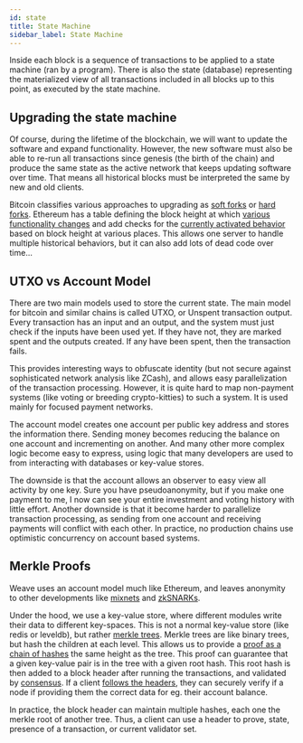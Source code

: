 ```yaml
---
id: state
title: State Machine
sidebar_label: State Machine
---
```


Inside each block is a sequence of transactions to be applied to a state machine (ran by a program). There is also the state (database) representing the materialized view of all transactions included in all blocks up to this point, as executed by the state machine.

## Upgrading the state machine

Of course, during the lifetime of the blockchain, we will want to update the software and expand functionality. However, the new software must also be able to re-run all transactions since genesis (the birth of the chain) and produce the same state as the active network that keeps updating software over time. That means all historical blocks must be interpreted the same by new and old clients.

Bitcoin classifies various approaches to upgrading as [soft forks](https://en.bitcoin.it/wiki/Softfork) or [hard forks](https://en.bitcoin.it/wiki/Hardfork). Ethereum has a table defining the block height at which [various functionality changes](https://github.com/ethereum/go-ethereum/blob/master/params/config.go#L33-L45) and add checks for the [currently activated behavior](https://github.com/ethereum/go-ethereum/blob/master/core/vm/evm.go#L157-L166) based on block height at various places. This allows one server to handle multiple historical behaviors, but it can also add lots of dead code over time...

## UTXO vs Account Model

There are two main models used to store the current state. The main model for bitcoin and similar chains is called UTXO, or Unspent transaction output. Every transaction has an input and an output, and the system must just check if the inputs have been used yet. If they have not, they are marked spent and the outputs created. If any have been spent, then the transaction fails.

This provides interesting ways to obfuscate identity (but not secure against sophisticated network analysis like ZCash), and allows easy parallelization of the transaction processing. However, it is quite hard to map non-payment systems (like voting or breeding crypto-kitties) to such a system. It is used mainly for focused payment networks.

The account model creates one account per public key address and stores the information there. Sending money becomes reducing the balance on one account and incrementing on another. And many other more complex logic become easy to express, using logic that many developers are used to from interacting with databases or key-value stores.

The downside is that the account allows an observer to easy view all activity by one key. Sure you have pseudoanonymity, but if you make one payment to me, I now can see your entire investment and voting history with little effort. Another downside is that it become harder to parallelize transaction processing, as sending from one account and receiving payments will conflict with each other. In practice, no production chains use optimistic concurrency on account based systems.

## Merkle Proofs

Weave uses an account model much like Ethereum, and leaves anonymity to other developments like [mixnets](https://en.wikipedia.org/wiki/Mix_network) and [zkSNARKs](https://z.cash/technology/zksnarks.html).

Under the hood, we use a key-value store, where different modules write their data to different key-spaces. This is not a normal key-value store (like redis or leveldb), but rather [merkle trees](https://www.codeproject.com/Articles/1176140/Understanding-Merkle-Trees-Why-use-them-who-uses-t). Merkle trees are like binary trees, but hash the children at each level. This allows us to provide a [proof as a chain of hashes](https://www.certificate-transparency.org/log-proofs-work) the same height as the tree. This proof can guarantee that a given key-value pair is in the tree with a given root hash. This root hash is then added to a block header after running the transactions, and validated by [consensus](./consensus.rst). If a client [follows the headers](https://blog.cosmos.network/light-clients-in-tendermint-consensus-1237cfbda104), they can securely verify if a node if providing them the correct data for eg. their account balance.

In practice, the block header can maintain multiple hashes, each one the merkle root of another tree. Thus, a client can use a header to prove, state, presence of a transaction, or current validator set.
